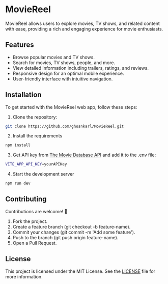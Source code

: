 # MovieReel

MovieReel allows users to explore movies, TV shows, and related content with ease, providing a rich and engaging experience for movie enthusiasts.

## Features

- Browse popular movies and TV shows.
- Search for movies, TV shows, people, and more.
- View detailed information including trailers, ratings, and reviews.
- Responsive design for an optimal mobile experience.
- User-friendly interface with intuitive navigation.

## Installation

To get started with the MovieReel web app, follow these steps:

1. Clone the repository:

```bash
git clone https://github.com/ghosnkarl/MovieReel.git
```

2. Install the requirements

```bash
npm install
```

3. Get API key from [The Movie Database API](https://www.themoviedb.org/) and add it to the .env file:

```bash
VITE_APP_API_KEY=yourAPIKey
```

4. Start the development server

```bash
npm run dev
```

## Contributing

Contributions are welcome! 🎉

1. Fork the project.
2. Create a feature branch (git checkout -b feature-name).
3. Commit your changes (git commit -m 'Add some feature').
4. Push to the branch (git push origin feature-name).
5. Open a Pull Request.

## License

This project is licensed under the MIT License. See the [LICENSE](https://github.com/ghosnkarl/MovieReel/blob/main/LICENSE) file for more information.
